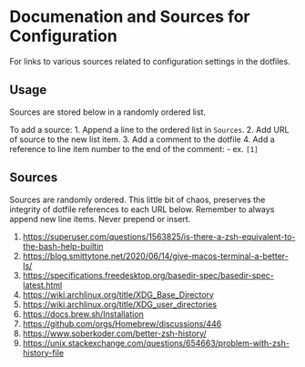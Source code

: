 # Documenation and Sources for Configuration
For links to various sources related to configuration settings in the dotfiles.

## Usage
Sources are stored below in a randomly ordered list.

To add a source:
    1. Append a line to the ordered list in `Sources`.
    2. Add URL of source to the new list item.
    3. Add a comment to the dotfile
    4. Add a reference to line item number to the end of the comment:
        - ex. `[1]`

## Sources
Sources are randomly ordered. This little bit of chaos, preserves the integrity
of dotfile references to each URL below. Remember to always append new line items.
Never prepend or insert.

1. https://superuser.com/questions/1563825/is-there-a-zsh-equivalent-to-the-bash-help-builtin
2. https://blog.smittytone.net/2020/06/14/give-macos-terminal-a-better-ls/
3. https://specifications.freedesktop.org/basedir-spec/basedir-spec-latest.html
4. https://wiki.archlinux.org/title/XDG_Base_Directory
5. https://wiki.archlinux.org/title/XDG_user_directories
6. https://docs.brew.sh/Installation
7. https://github.com/orgs/Homebrew/discussions/446
8. https://www.soberkoder.com/better-zsh-history/
9. https://unix.stackexchange.com/questions/654663/problem-with-zsh-history-file
